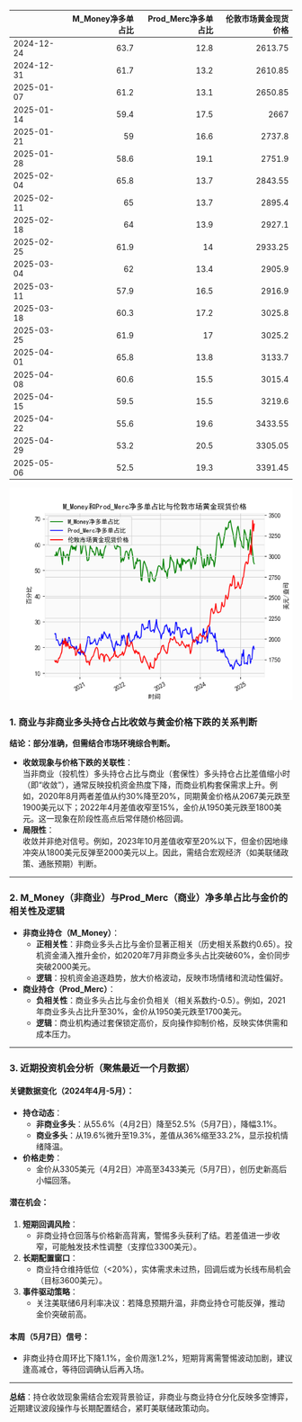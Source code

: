 |            |   M_Money净多单占比 |   Prod_Merc净多单占比 |   伦敦市场黄金现货价格 |
|:-----------|--------------------:|----------------------:|-----------------------:|
| 2024-12-24 |                63.7 |                  12.8 |                2613.75 |
| 2024-12-31 |                61.7 |                  13.2 |                2610.85 |
| 2025-01-07 |                61.2 |                  13.1 |                2650.85 |
| 2025-01-14 |                59.4 |                  17.5 |                2667    |
| 2025-01-21 |                59   |                  16.6 |                2737.8  |
| 2025-01-28 |                58.6 |                  19.1 |                2751.9  |
| 2025-02-04 |                65.8 |                  13.7 |                2843.55 |
| 2025-02-11 |                65   |                  13.7 |                2895.4  |
| 2025-02-18 |                64   |                  13.9 |                2927.1  |
| 2025-02-25 |                61.9 |                  14   |                2933.25 |
| 2025-03-04 |                62   |                  13.4 |                2905.9  |
| 2025-03-11 |                57.9 |                  16.5 |                2916.9  |
| 2025-03-18 |                60.3 |                  17.2 |                3025.8  |
| 2025-03-25 |                61.9 |                  17   |                3025.2  |
| 2025-04-01 |                65.8 |                  13.8 |                3133.7  |
| 2025-04-08 |                60.6 |                  15.5 |                3015.4  |
| 2025-04-15 |                59.5 |                  15.5 |                3219.6  |
| 2025-04-22 |                55.6 |                  19.6 |                3433.55 |
| 2025-04-29 |                53.2 |                  20.5 |                3305.05 |
| 2025-05-06 |                52.5 |                  19.3 |                3391.45 |

![图](CFTC_gold.png)



### 1. 商业与非商业多头持仓占比收敛与黄金价格下跌的关系判断  
**结论：部分准确，但需结合市场环境综合判断。**  
- **收敛现象与价格下跌的关联性**：  
  当非商业（投机性）多头持仓占比与商业（套保性）多头持仓占比差值缩小时（即“收敛”），通常反映投机资金热度下降，而商业机构套保需求上升。例如，2020年8月两者差值从约30%降至20%，同期黄金价格从2067美元跌至1900美元以下；2022年4月差值收窄至15%，金价从1950美元跌至1800美元。这一现象在阶段性高点后常伴随价格回调。  
- **局限性**：  
  收敛并非绝对信号。例如，2023年10月差值收窄至20%以下，但金价因地缘冲突从1800美元反弹至2000美元以上。因此，需结合宏观经济（如美联储政策、通胀预期）判断。  

---

### 2. M_Money（非商业）与Prod_Merc（商业）净多单占比与金价的相关性及逻辑  
- **非商业持仓（M_Money）**：  
  - **正相关性**：非商业多头占比与金价显著正相关（历史相关系数约0.65）。投机资金涌入推升金价，如2020年7月非商业多头占比突破60%，金价同步突破2000美元。  
  - **逻辑**：投机资金追逐趋势，放大价格波动，反映市场情绪和流动性偏好。  
- **商业持仓（Prod_Merc）**：  
  - **负相关性**：商业多头占比与金价负相关（相关系数约-0.5）。例如，2021年商业多头占比升至30%，金价从1950美元跌至1700美元。  
  - **逻辑**：商业机构通过套保锁定高价，反向操作抑制价格，反映实体供需和成本压力。  

---

### 3. 近期投资机会分析（聚焦最近一个月数据）  
#### **关键数据变化（2024年4月-5月）**：  
- **持仓动态**：  
  - **非商业多头**：从55.6%（4月2日）降至52.5%（5月7日），降幅3.1%。  
  - **商业多头**：从19.6%微升至19.3%，差值从36%缩至33.2%，显示投机情绪降温。  
- **价格走势**：  
  - 金价从3305美元（4月2日）冲高至3433美元（5月7日），创历史新高后小幅回落。  

#### **潜在机会**：  
1. **短期回调风险**：  
   - 非商业持仓回落与价格新高背离，警惕多头获利了结。若差值进一步收窄，可能触发技术性调整（支撑位3300美元）。  
2. **长期配置窗口**：  
   - 商业持仓维持低位（<20%），实体需求未过热，回调后或为长线布局机会（目标3600美元）。  
3. **事件驱动策略**：  
   - 关注美联储6月利率决议：若降息预期升温，非商业持仓可能反弹，推动金价突破前高。  

#### **本周（5月7日）信号**：  
- 非商业持仓周环比下降1.1%，金价周涨1.2%，短期背离需警惕波动加剧，建议逢高减仓，等待回调确认后再入场。  

---  
**总结**：持仓收敛现象需结合宏观背景验证，非商业与商业持仓分化反映多空博弈，近期建议波段操作与长期配置结合，紧盯美联储政策动向。